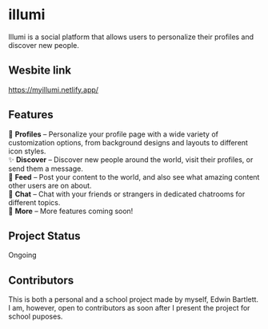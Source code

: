 # illumi
Illumi is a social platform that allows users to personalize their profiles and discover new people.

## Wesbite link
https://myillumi.netlify.app/

## Features
💫 **Profiles** – Personalize your profile page with a wide variety of customization options, from background designs and layouts to different icon styles.\
✨ **Discover** – Discover new people around the world, visit their profiles, or send them a message.\
🌠 **Feed** – Post your content to the world, and also see what amazing content other users are on about.\
💬 **Chat** – Chat with your friends or strangers in dedicated chatrooms for different topics.\
🌟 **More** – More features coming soon!

## Project Status
Ongoing

## Contributors
This is both a personal and a school project made by myself, Edwin Bartlett. I am, however, open to contributors as soon after I present the project for school puposes.
